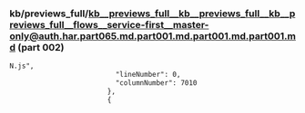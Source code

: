 ### kb/previews_full/kb__previews_full__kb__previews_full__kb__previews_full__flows__service-first__master-only@auth.har.part065.md.part001.md.part001.md.part001.md (part 002)

```md
N.js",
                          "lineNumber": 0,
                          "columnNumber": 7010
                        },
                        {
   
```

```
